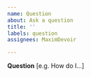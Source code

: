 ```yaml
---
name: Question
about: Ask a question
title: ''
labels: question
assignees: MaximDevoir

---
```


**Question**
[e.g. How do I...]
